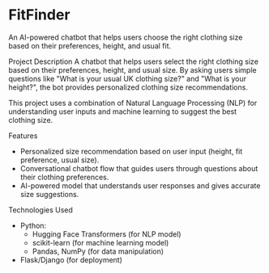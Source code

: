 # FitFinder
An AI-powered chatbot that helps users choose the right clothing size based on their preferences, height, and usual fit.

Project Description
A chatbot that helps users select the right clothing size based on their preferences, height, and usual size. By asking users simple questions like "What is your usual UK clothing size?" and "What is your height?", the bot provides personalized clothing size recommendations.

This project uses a combination of Natural Language Processing (NLP) for understanding user inputs and machine learning to suggest the best clothing size.

Features
- Personalized size recommendation based on user input (height, fit preference, usual size).
- Conversational chatbot flow that guides users through questions about their clothing preferences.
- AI-powered model that understands user responses and gives accurate size suggestions.

Technologies Used
- Python: 
  - Hugging Face Transformers (for NLP model)
  - scikit-learn (for machine learning model)
  - Pandas, NumPy (for data manipulation)
- Flask/Django (for deployment)

